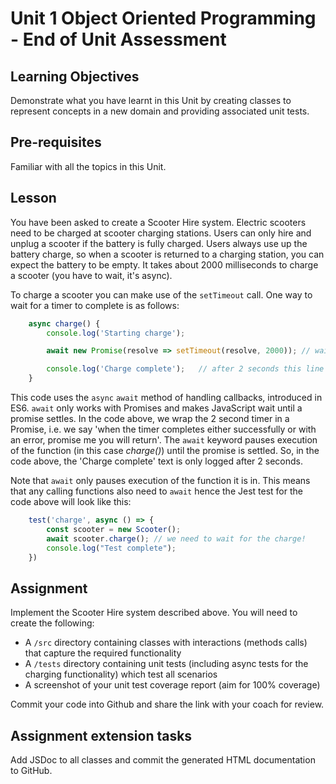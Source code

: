 # Unit 1 Object Oriented Programming - End of Unit Assessment

## Learning Objectives
Demonstrate what you have learnt in this Unit by creating classes to represent concepts in a new domain and providing associated unit tests. 

## Pre-requisites
Familiar with all the topics in this Unit.

## Lesson
You have been asked to create a Scooter Hire system. Electric scooters need to be charged at scooter charging stations. Users can only hire and unplug a scooter if the battery is fully charged. Users always use up the battery charge, so when a scooter is returned to a charging station, you can expect the battery to be empty. It takes about 2000 milliseconds to charge a scooter (you have to wait, it's async).

To charge a scooter you can make use of the `setTimeout` call. One way to wait for a timer to complete is as follows:
```js
    async charge() {
        console.log('Starting charge'); 

        await new Promise(resolve => setTimeout(resolve, 2000)); // wait 2 seconds

        console.log('Charge complete');   // after 2 seconds this line will print
    }
```

This code uses the `async` `await` method of handling callbacks, introduced in ES6. `await` only works with Promises and makes JavaScript wait until a promise settles. In the code above, we wrap the 2 second timer in a Promise, i.e. we say 'when the timer completes either successfully or with an error, promise me you will return'. The `await` keyword pauses execution of the function (in this case *charge()*) until the promise is settled. So, in the code above, the 'Charge complete' text is only logged after 2 seconds.

Note that `await` only pauses execution of the function it is in. This means that any calling functions also need to `await` hence the Jest test for the code above will look like this:
```js
    test('charge', async () => {
        const scooter = new Scooter();
        await scooter.charge(); // we need to wait for the charge!
        console.log("Test complete");
    })
```

## Assignment
Implement the Scooter Hire system described above. You will need to create the following:

  * A `/src` directory containing classes with interactions (methods calls) that capture the required functionality
  * A `/tests` directory containing unit tests (including async tests for the charging functionality) which test all scenarios
  * A screenshot of your unit test coverage report (aim for 100% coverage)

Commit your code into Github and share the link with your coach for review.

## Assignment extension tasks
Add JSDoc to all classes and commit the generated HTML documentation to GitHub.
